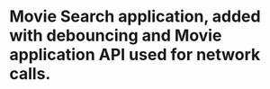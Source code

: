 # Movie Search application, added with debouncing and Movie application API used for network calls.

